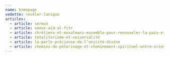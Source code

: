```yaml
---
name: homepage
vedette: révéler-lunique
articles:
  - article: sermon
  - article: voeux-aïd-al-fitr
  - article: chrétiens-et-musulmans-ensemble-pour-renouveler-la-paix-et-le-respect-réciproque-des-préceptes-et-des-festivités-religieuses-en-terre-sainte
  - article: totalitarisme-et-universalité
  - article: la-perle-précieuse-de-l’unicité-divine
  - article: chemins-de-pèlerinage-et-cheminement-spirituel-entre-orient-et-occident
---
```

